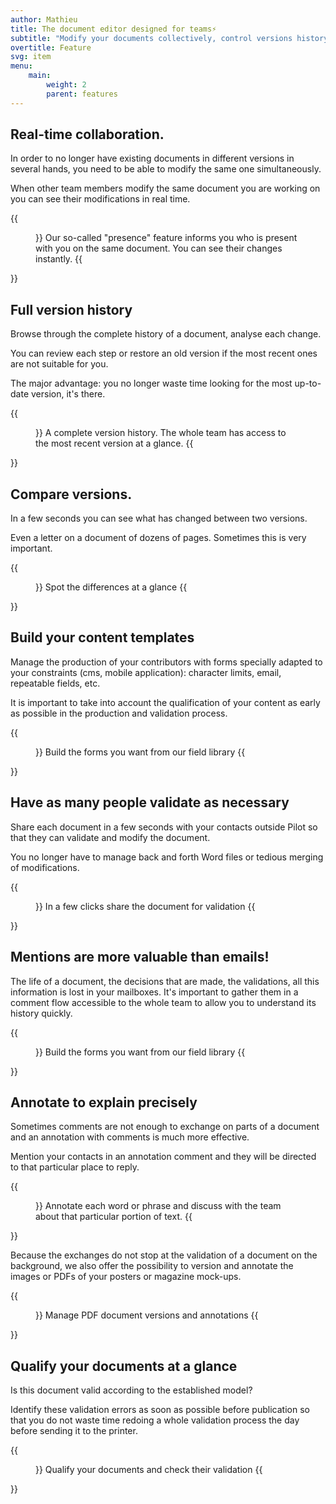 ```yaml
---
author: Mathieu
title: The document editor designed for teams⚡️
subtitle: "Modify your documents collectively, control versions history, have them validated in one click"
overtitle: Feature
svg: item
menu:
    main:
        weight: 2
        parent: features
---
```


## Real-time collaboration.

In order to no longer have existing documents in different versions in several hands, you need to be able to modify the same one simultaneously.

When other team members modify the same document you are working on you can see their modifications in real time.

{{<figure src="presence.jpg" >}}
Our so-called "presence" feature informs you who is present with you on the same document. You can see their changes instantly.
{{</figure>}}

## Full version history

Browse through the complete history of a document, analyse each change.

You can review each step or restore an old version if the most recent ones are not suitable for you.

The major advantage: you no longer waste time looking for the most up-to-date version, it's there.

{{<figure src="versions.jpg" >}}
A complete version history. The whole team has access to the most recent version at a glance.
{{</figure>}}

## Compare versions.

In a few seconds you can see what has changed between two versions.

Even a letter on a document of dozens of pages. Sometimes this is very important.

{{<figure src="diff.png" >}}
Spot the differences at a glance
{{</figure>}}

## Build your content templates

Manage the production of your contributors with forms specially adapted to your constraints (cms, mobile application): character limits, email, repeatable fields, etc.

It is important to take into account the qualification of your content as early as possible in the production and validation process.

{{<figure src="types.png" >}}
Build the forms you want from our field library
{{</figure>}}

## Have as many people validate as necessary

Share each document in a few seconds with your contacts outside Pilot so that they can validate and modify the document.

You no longer have to manage back and forth Word files or tedious merging of modifications.

{{<figure src="validation.jpg" >}}
In a few clicks share the document for validation
{{</figure>}}

## Mentions are more valuable than emails!

The life of a document, the decisions that are made, the validations, all this information is lost in your mailboxes. It's important to gather them in a comment flow accessible to the whole team to allow you to understand its history quickly.

{{<figure src="comments.jpg" >}}
Build the forms you want from our field library
{{</figure>}}

## Annotate to explain precisely

Sometimes comments are not enough to exchange on parts of a document and an annotation with comments is much more effective.

Mention your contacts in an annotation comment and they will be directed to that particular place to reply.

{{<figure src="annotate.jpg" >}}
Annotate each word or phrase and discuss with the team about that particular portion of text.
{{</figure>}}

Because the exchanges do not stop at the validation of a document on the background, we also offer the possibility to version and annotate the images or PDFs of your posters or magazine mock-ups.

{{<figure src="annotate_pdf.png" >}}
Manage PDF document versions and annotations
{{</figure>}}

## Qualify your documents at a glance

Is this document valid according to the established model?

Identify these validation errors as soon as possible before publication so that you do not waste time redoing a whole validation process the day before sending it to the printer.

{{<figure src="validation.png" >}}
Qualify your documents and check their validation
{{</figure>}}

